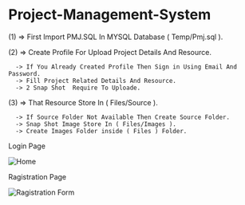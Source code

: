 # Project-Management-System

(1) => First Import PMJ.SQL In MYSQL Database ( Temp/Pmj.sql ).

(2) => Create Profile For Upload Project Details And Resource.

      -> If You Already Created Profile Then Sign in Using Email And Password.
      -> Fill Project Related Details And Resource.
      -> 2 Snap Shot  Require To Uploade.
      
(3) => That Resource Store In ( Files/Source ). 

      -> If Source Folder Not Available Then Create Source Folder.
      -> Snap Shot Image Store In ( Files/Images ).
      -> Create Images Folder inside ( Files ) Folder.

Login Page 

![Home](https://github.com/Raj5222/Project-Management-System/assets/109301347/4ac26ad3-d3dd-4303-8689-35d0e49fb890)

Ragistration Page 

![Ragistration Form](https://github.com/Raj5222/Project-Management-System/assets/109301347/99e93589-5ad5-47a5-9da9-634123a23a38)
